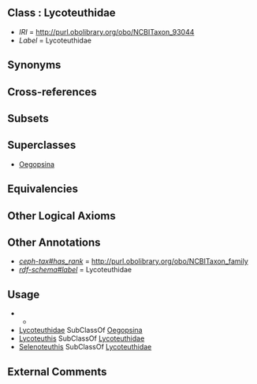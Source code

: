 
## Class : Lycoteuthidae

 * *IRI* = http://purl.obolibrary.org/obo/NCBITaxon_93044
 * *Label* = Lycoteuthidae

## Synonyms


## Cross-references


## Subsets


## Superclasses

 * [Oegopsina](../../NCBITaxon/42/NCBITaxon_34542.md)

## Equivalencies


## Other Logical Axioms


## Other Annotations

 * *[ceph-tax#has_rank](../../ceph-tax#has/nk/ceph-tax#has_rank.md)* = http://purl.obolibrary.org/obo/NCBITaxon_family
 * *[rdf-schema#label](../../el/rdf-schema#label.md)* = Lycoteuthidae

## Usage

 * -
 * [Lycoteuthidae](../../NCBITaxon/44/NCBITaxon_93044.md) SubClassOf [Oegopsina](../../NCBITaxon/42/NCBITaxon_34542.md)
 * [Lycoteuthis](../../NCBITaxon/45/NCBITaxon_93045.md) SubClassOf [Lycoteuthidae](../../NCBITaxon/44/NCBITaxon_93044.md)
 * [Selenoteuthis](../../NCBITaxon/58/NCBITaxon_559558.md) SubClassOf [Lycoteuthidae](../../NCBITaxon/44/NCBITaxon_93044.md)

## External Comments

